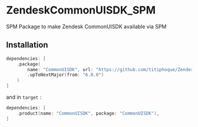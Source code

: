 # ZendeskCommonUISDK_SPM

SPM Package to make Zendesk CommonUISDK available via SPM

## Installation

```swift
dependencies: [
    .package(
        name: "CommonUISDK", url: "https://github.com/titiphoque/ZendeskCommonUISDK_SPM", 
        .upToNextMajor(from: "6.0.0")
    )
]
```

and in `target` :

```swift
dependencies: [
    .product(name: "CommonUISDK", package: "CommonUISDK"),
]
```